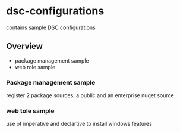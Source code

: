 # dsc-configurations
contains sample DSC configurations
## Overview
* package management sample
* web role sample

### Package management sample
register 2 package sources, a public and an enterprise nuget source

### web tole sample
use of imperative and declartive to install windows features

